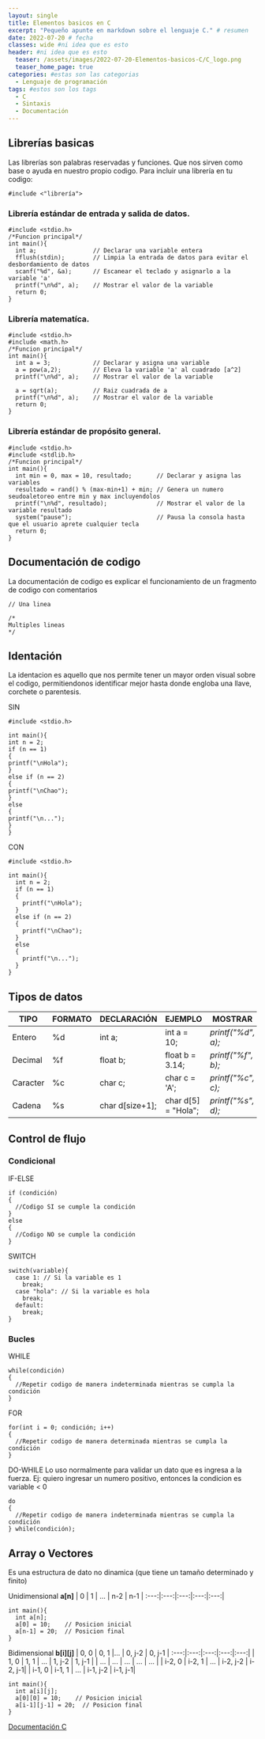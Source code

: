 ```yaml
---
layout: single
title: Elementos basicos en C
excerpt: "Pequeño apunte en markdown sobre el lenguaje C." # resumen
date: 2022-07-20 # fecha
classes: wide #ni idea que es esto
header: #ni idea que es esto
  teaser: /assets/images/2022-07-20-Elementos-basicos-C/C_logo.png
  teaser_home_page: true
categories: #estas son las categorias
  - Lenguaje de programación
tags: #estos son los tags
  - C
  - Sintaxis
  - Documentación
---
```



## Librerías basicas
Las librerías son palabras reservadas y funciones. Que nos sirven como base o ayuda en nuestro propio codigo.
Para incluir una librería en tu codigo:
~~~
#include <"librería">
~~~

### Librería estándar de entrada y salida de datos.
~~~
#include <stdio.h>
/*Funcion principal*/
int main(){
  int a;                // Declarar una variable entera
  fflush(stdin);        // Limpia la entrada de datos para evitar el desbordamiento de datos
  scanf("%d", &a);      // Escanear el teclado y asignarlo a la variable 'a'
  printf("\n%d", a);    // Mostrar el valor de la variable
  return 0;
}
~~~
### Librería matematíca.
~~~
#include <stdio.h>
#include <math.h>
/*Funcion principal*/
int main(){
  int a = 3;            // Declarar y asigna una variable
  a = pow(a,2);         // Eleva la variable 'a' al cuadrado [a^2]
  printf("\n%d", a);    // Mostrar el valor de la variable
  
  a = sqrt(a);          // Raiz cuadrada de a 
  printf("\n%d", a);    // Mostrar el valor de la variable
  return 0;
}
~~~
### Librería estándar de propósito general.
~~~
#include <stdio.h>
#include <stdlib.h>
/*Funcion principal*/
int main(){
  int min = 0, max = 10, resultado;       // Declarar y asigna las variables
  resultado = rand() % (max-min+1) + min; // Genera un numero seudoaletoreo entre min y max incluyendolos
  printf("\n%d", resultado);              // Mostrar el valor de la variable resultado
  system("pause");                        // Pausa la consola hasta que el usuario aprete cualquier tecla
  return 0;
}
~~~
## Documentación de codigo
La documentación de codigo es explicar el funcionamiento de un fragmento de codigo con comentarios
~~~
// Una linea

/*
Multiples lineas
*/
~~~
## Identación
La identacion es aquello que nos permite tener un mayor orden visual sobre el codigo, permitiendonos identificar mejor hasta donde engloba una llave, corchete o parentesis.

SIN
~~~
#include <stdio.h>

int main(){
int n = 2;
if (n == 1)
{
printf("\nHola");  
}
else if (n == 2)
{
printf("\nChao");  
}
else
{
printf("\n...");
}
}
~~~
CON
~~~
#include <stdio.h>

int main(){
  int n = 2;
  if (n == 1)
  {
    printf("\nHola");  
  }
  else if (n == 2)
  {
    printf("\nChao");  
  }
  else
  {
    printf("\n...");
  }
}
~~~
## Tipos de datos
| TIPO             | FORMATO    | DECLARACIÓN | EJEMPLO| MOSTRAR |ESCANEAR|
|-------------------|---------|---------------|-----------------|-------------------|-------------------|
| Entero | %d | int a; | int a = 10; | *printf("%d", a);* | *scanf("%d", &a);* |
| Decimal | %f | float b; | float b = 3.14; | *printf("%f", b);* | *scanf("%f", &b);* |
| Caracter | %c | char c; | char c = 'A'; | *printf("%c", c);* | *scanf("%c", &c);* |
| Cadena | %s | char d[size+1]; | char d[5] = "Hola"; | *printf("%s", d);* | *scanf("%4d", c);* |
## Control de flujo
### Condicional
IF-ELSE
~~~
if (condición)
{
  //Codigo SI se cumple la condición
}
else
{
  //Codigo NO se cumple la condición
}
~~~
SWITCH
~~~
switch(variable){
  case 1: // Si la variable es 1
    break;
  case "hola": // Si la variable es hola
    break;
  default:
    break;
}

~~~
### Bucles
WHILE
~~~
while(condición)
{
  //Repetir codigo de manera indeterminada mientras se cumpla la condición
}
~~~
FOR
~~~
for(int i = 0; condición; i++)
{
  //Repetir codigo de manera determinada mientras se cumpla la condición
}
~~~
DO-WHILE Lo uso normalmente para validar un dato que es ingresa a la fuerza. Ej: quiero ingresar un numero positivo, entonces la condicion es variable < 0
~~~
do
{
  //Repetir codigo de manera indeterminada mientras se cumpla la condición
} while(condición);
~~~
## Array o Vectores
Es una estructura de dato no dinamica (que tiene un tamaño determinado y finito)

Unidimensional **a[n]**
| 0 | 1 | ... | n-2  | n-1  |
:---:|:---:|:---:|:---:|:---:|
~~~
int main(){
  int a[n];
  a[0] = 10;    // Posicion inicial
  a[n-1] = 20;  // Posicion final
}
~~~

Bidimensional **b[i][j]**
| 0, 0 | 0, 1 |... | 0, j-2  | 0, j-1  |
:---:|:---:|:---:|:---:|:---:|
| 1, 0 | 1, 1 | ... | 1, j-2  | 1, j-1  |
| ... | ... | ... | ...  | ...  |
| i-2, 0 | i-2, 1 | ... | i-2, j-2 | i-2, j-1|
| i-1, 0 | i-1, 1 | ... | i-1, j-2 | i-1, j-1|
~~~
int main(){
  int a[i][j];
  a[0][0] = 10;    // Posicion inicial
  a[i-1][j-1] = 20;  // Posicion final
}
~~~

[Documentación C](https://devdocs.io/c/)